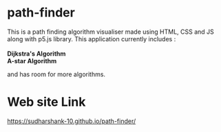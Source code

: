 # path-finder

This is a path finding algorithm visualiser made using HTML, CSS and JS along with p5.js library. This application currently includes :
<br/><br/>**Dijkstra's Algorithm**
<br/>**A-star Algorithm**

and has room for more algorithms. 

# Web site Link
https://sudharshank-10.github.io/path-finder/

